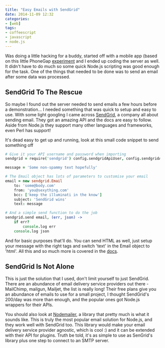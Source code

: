 ```yaml
---
title: "Easy Emails with SendGrid"
date: 2014-11-09 12:32
categories:
- [web]
tags:
- coffeescript
- javascript
- node.js
---
```


Was doing a little hacking for a buddy, started off with a mobile app (based on this little PhoneGap <a href="https://github.com/msanatan/medinform" target="_blank" rel="nofollow noopener noreferrer">experiment</a> and I ended up coding the server as well. It didn't have to do much so some quick Node.js scripting was good enough for the task. One of the things that needed to be done was to send an email after some data was processed.

## SendGrid To The Rescue

So maybe I found out the server needed to send emails a few hours before a demonstration... I needed something that was quick to setup and easy to use. With some light googling I came across <a href="https://sendgrid.com" target="_blank" rel="nofollow noopener noreferrer">SendGrid</a>, a company all about sending email. They got an amazing API and the docs are easy to follow. Aside from Node.js they support many other languages and frameworks, even Perl has support!

It's dead easy to get up and running, look at this small code snippet to send something off

```coffeescript
# Give it your API username and password when importing
sendgrid = require('sendgrid') config.sendgridApiUser, config.sendgridApiPassword

message = 'Some non-spammy text hopefully'

# The Email object has lots of parameters to customise your email
email = new sendgrid.Email
    to: 'some@body.com'
    from: 'you@sexything.com'
    bcc: ['keep the illuminati in the know']
    subject: 'SendGrid wins'
    text: message

# And a simple send function to do the job
sendgrid.send email, (err, json) ->
    if err?
        console.log err
    console.log json
```

And for basic purposes that'll do. You can send HTML as well, just setup your message with the right tags and switch 'text' in the Email object to 'html'. All this and so much more is covered in the <a href="https://github.com/sendgrid/sendgrid-nodejs" target="_blank" rel="nofollow noopener noreferrer">docs</a>.

## SendGrid Is Not Alone

This is just the solution that I used, don't limit yourself to just SendGrid. There are an abundance of email delivery service providers out there - MailChimp, mailgun, Mailjet, the list is really long! Their free plans give you an abundance of emails to use for a small project, I thought SendGrid's 200/day was more than enough, and the popular ones got Node.js wrappers for their APIs.

You should also look at <a href="http://www.nodemailer.com" target="_blank" rel="nofollow noopener noreferrer">Nodemailer</a>, a library that pretty much is what it sounds like. This is truly the most popular email solution for Node.js, and they work well with SendGrid too. This library would make your email delivery service provider agnostic, which is cool :) and it can be extended with their API for plugins. Truth be told, it's as simple to use as SenGrid's library plus one step to connect to an SMTP server.
